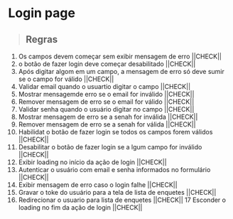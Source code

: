 # Login page

> ## Regras

1. Os campos devem começar sem exibir mensagem de erro ||CHECK||
2. o botão de fazer login deve começar desabilitado  ||CHECK||
3. Após digitar algom em um campo, a mensagem de erro só deve sumir se o campo for válido ||CHECK||
4. Validar email quando o usuartio digitar o campo ||CHECK||
5. Mostrar mensagemde erro se o email for inválido ||CHECK||
6. Remover mensagem de erro se o email for válido  ||CHECK||
7. Validar senha quando o usuário digitar no campo ||CHECK||
8. Mostrar mensagem de erro se a senah for inválida  ||CHECK||
9. Remover mensagem de erro se a senah for válida ||CHECK||
10. Habilidat o botão de fazer login se todos os campos forem válidos ||CHECK||
11. Desabilitar o botão de fazer login se a lgum campo for inválido ||CHECK||
12. Exibir loading no início da ação de login ||CHECK||
13. Autenticar o usuário com email e senha informados no formulário ||CHECK||
14. Exibir mensagem de erro caso o login falhe ||CHECK||
15. Gravar o toke do usuário para a tela de lista de enquetes ||CHECK||
16. Redirecionar o usuario para lista de enquetes ||CHECK||
17 Esconder o loading no fim da ação de login ||CHECK||